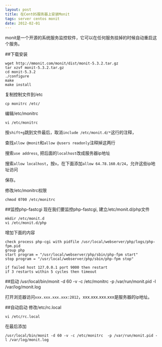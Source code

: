 ```yaml
---
layout: post
title: 在CentOS服务器上安装Monit
tags: server centos monit
date: 2012-02-01
---
```

monit是一个开源的系统服务监控软件，它可以在任何服务挂掉的时候自动重启这个服务。

##下载安装

	wget http://mmonit.com/monit/dist/monit-5.3.2.tar.gz
	tar xzvf monit-5.3.2.tar.gz
	cd monit-5.3.2
	./configure
	make
	make install
	
复制控制文件到/etc

	cp monitrc /etc/

编辑/etc/monitrc

	vi /etc/monitrc

按`shift+g`跳到文件最后，取消`include /etc/monit.d/*`这行的注释，

查找`allow @monit`和`allow @users readonly`注释掉这两行

搜索`use address`, 把后面的`localhost`改成服务器ip地址

搜索`allow localhost`，按`o`，在下面添加`allow 64.78.160.0/24`，允许这些ip地址访问

保存。

修改/etc/monitrc权限

	chmod 0700 /etc/monitrc

##监控php-fastcgi
现在我们要监控php-fastcgi, 建立/etc/monit.d/php文件

	mkdir /etc/monit.d
	vi /etc/monit.d/php

增加下面的内容

	check process php-cgi with pidfile /usr/local/webserver/php/logs/php-fpm.pid
	group php
	start program = "/usr/local/webserver/php/sbin/php-fpm start"
	stop program = "/usr/local/webserver/php/sbin/php-fpm stop"
	
	if failed host 127.0.0.1 port 9000 then restart
	if 3 restarts within 5 cycles then timeout

##启动
	/usr/local/bin/monit -d 60 -v -c /etc/monitrc  -p /var/run/monit.pid -l /var/log/monit.log

打开浏览器访问`xxx.xxx.xxx.xxx:2812`，xxx.xxx.xxx.xxx是服务器的ip地址。

##自动启动
修改/etc/rc.local

	vi /etc/rc.local

在最后添加

	/usr/local/bin/monit -d 60 -v -c /etc/monitrc  -p /var/run/monit.pid -l /var/log/monit.log
	




